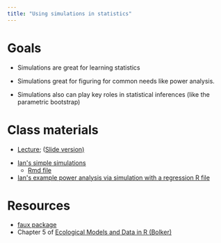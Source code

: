 ```yaml
---
title: "Using simulations in statistics"
---
```


Goals 
===================

- Simulations are great for learning statistics

- Simulations great for figuring for common needs like power analysis.

- Simulations also can play key roles in statistical inferences (like the parametric bootstrap)


Class materials
===============

* [Lecture](../lectures/Simulations.notes.html); ([Slide version)](../lectures/Simulations.slides.html)

-   [Ian's simple simulations](../lectures/TeachingSimulationsBasics.html)
	* [Rmd file](https://github.com/mac-theobio/QMEE/blob/master/lectures/TeachingSimulationsBasics.Rmd)
-   [Ian's example power analysis via simulation with a regression R file](https://github.com/mac-theobio/QMEE/blob/master/docs/code/SimulationPowerAnalysis_lm.R)	

Resources
=========

* [faux package](https://debruine.github.io/faux/)
* Chapter 5 of [Ecological Models and Data in R (Bolker)](https://math.mcmaster.ca/~bolker/emdbook/book.pdf)
